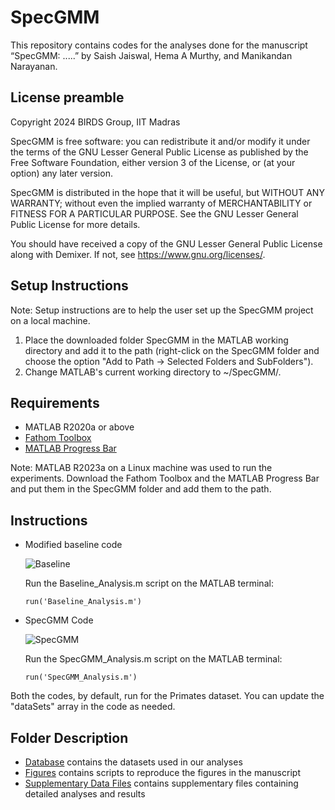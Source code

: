 # SpecGMM

This repository contains codes for the analyses done for the manuscript “SpecGMM: .....” by Saish Jaiswal, Hema A Murthy, and Manikandan Narayanan.

## License preamble 

Copyright 2024 BIRDS Group, IIT Madras

SpecGMM is free software: you can redistribute it and/or modify it under the terms of the GNU Lesser General Public License as published by the Free Software Foundation, either version 3 of the License, or (at your option) any later version.

SpecGMM is distributed in the hope that it will be useful,
but WITHOUT ANY WARRANTY; without even the implied warranty of
MERCHANTABILITY or FITNESS FOR A PARTICULAR PURPOSE.  See the
GNU Lesser General Public License for more details.

You should have received a copy of the GNU Lesser General Public License along with Demixer.  If not, see <https://www.gnu.org/licenses/>.

## Setup Instructions    

Note: Setup instructions are to help the user set up the SpecGMM project on a local machine.  

1) Place the downloaded folder SpecGMM in the MATLAB working directory and add it to the path (right-click on the SpecGMM folder and choose the option "Add to Path -> Selected Folders and SubFolders").  
2) Change MATLAB's current working directory to ~/SpecGMM/.

## Requirements
- MATLAB R2020a or above
- [Fathom Toolbox](https://www.usf.edu/marine-science/research/matlab-resources/fathom-toolbox-for-matlab.aspx)
- [MATLAB Progress Bar](https://github.com/JAAdrian/MatlabProgressBar)

Note: MATLAB R2023a on a Linux machine was used to run the experiments. Download the Fathom Toolbox and the MATLAB Progress Bar and put them in the SpecGMM folder and add them to the path.

## Instructions

- Modified baseline code

  ![Baseline](https://github.com/BIRDSgroup/SpecGMM/blob/main/Figures/PNG_Files/1-Background.png)
  
  Run the Baseline_Analysis.m script on the MATLAB terminal:
  ```
  run('Baseline_Analysis.m')
  ```

- SpecGMM Code

  ![SpecGMM](https://github.com/BIRDSgroup/SpecGMM/blob/main/Figures/PNG_Files/2-Overview.png)
  
  Run the SpecGMM_Analysis.m script on the MATLAB terminal:
  ```
  run('SpecGMM_Analysis.m')
  ```

Both the codes, by default, run for the Primates dataset. You can update the "dataSets" array in the code as needed.

## Folder Description

- [Database](https://github.com/BIRDSgroup/SpecGMM/tree/main/DataBase) contains the datasets used in our analyses
- [Figures](https://github.com/BIRDSgroup/SpecGMM/tree/main/Figures) contains scripts to reproduce the figures in the manuscript
- [Supplementary Data Files](https://github.com/BIRDSgroup/SpecGMM/tree/main/Supplementary%20Data%20Files) contains supplementary files containing detailed analyses and results
